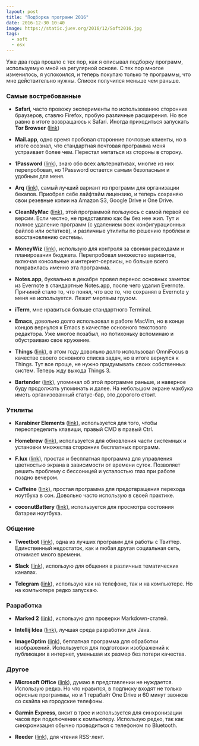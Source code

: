 ```yaml
---
layout: post
title: "Подборка программ 2016"
date: 2016-12-30 10:40
image: https://static.juev.org/2016/12/Soft2016.jpg
tags:
  - soft
  - osx
---
```


Уже два года прошло с тех пор, как я описывал подборку программ, используемую мной на регулярной основе. С тех пор многое изменилось, я успокоился, и теперь покупаю только те программы, что мне действительно нужны. Список получился меньше чем раньше.

### Самые востребованные

- **Safari**, часто провожу эксперименты по использованию сторонних браузеров, ставлю Firefox, пробую различные расширения. Но все равно в итоге возвращаюсь к Safari. Иногда приходиться запускать **Tor Browser** ([link](https://www.torproject.org/projects/torbrowser.html.en "Tor Browser"))

- **Mail.app**, одно время пробовал сторонние почтовые клиенты, но в итоге осознал, что стандартная почтовая программа меня устраивает более чем. Перестал метаться из стороны в сторону.

- **1Password** ([link](https://geo.itunes.apple.com/ru/app/1password/id443987910?mt=12&at=1000lcj6 "1Password for Mac")), знаю обо всех альтернативах, многие из них перепробовал, но 1Password остается самым безопасным и удобным для меня.

- **Arq** ([link](https://www.arqbackup.com "Arq backup")), самый лучший вариант из программ для организации бекапов. Приобрел себе лайфтайм лицензию, и теперь сохраняю свои резевные копии на Amazon S3, Google Drive и One Drive.

- **CleanMyMac** ([link](http://macpaw.com/cleanmymac "CleanMyMac")), этой программой пользуюсь с самой первой ее версии. Если честно, не представляю как бы без нее жил. Тут и полное удаление программ (с удалением всех конфигурационных файлов или остатков), и различные утилиты по решению проблем и восстановлению системы.

- **MoneyWiz** ([link](https://geo.itunes.apple.com/ru/app/moneywiz-premium-finansovyj/id1012291524?mt=12&at=1000lcj6 "MoneyWiz 2")), использую для контроля за своими расходами и планирования бюджета. Перепробовал множество вариантов, включая консольные и интернет-сервисы, но больше всего понравилась именно эта программа.

- **Notes.app**, буквально в декабре провел перенос основных заметок из Evernote в стандартные Notes.app, после чего удалил Evernote. Причиной стало то, что понял, что все то, что сохранял в Evernote у меня не используется. Лежит мертвым грузом.

- **iTerm**, мне нравиться больше стандартного Terminal.

- **Emacs**, довольно долго использовал в работе MacVim, но в конце концов вернулся к Emacs в качестве основного текстового редактора. Уже многое позабыл, но потихоньку вспоминаю и обустраиваю свое кружение.

- **Things** ([link](https://culturedcode.com/things/ "Things for Mac")), в этом году довольно долго использовал OmniFocus в качестве своего основного списка задач, но в итоге вернулся к Things. Тут все проще, не нужно придумывать своих собственных систем. Теперь жду выхода Things 3.

- **Bartender** ([link](https://www.macbartender.com "Bartender for Mac")), упоминал об этой программе раньше, и наверное буду продолжать упоминать и далее. На небольшом экране макбука иметь организованный статус-бар, это дорогого стоит.

### Утилиты

- **Karabiner Elements** ([link](https://github.com/tekezo/Karabiner-Elements "Karabiner Elements")), используется для того, чтобы переопределить клавиши, правый CMD в правый Ctrl.

- **Homebrew** ([link](http://brew.sh "Homebrew - package manager")), используется для обновления части системных и установки множества сторонних бесплатных программ.

- **F.lux** ([link](https://justgetflux.com "f.lux")), простая и бесплатная программа для управления цветностью экрана в зависимости от времени суток. Позволяет решить проблему с бессоницей и усталостью глаз при работе поздно вечером.

- **Caffeine** ([link](http://lightheadsw.com/Caffeine/ "Caffeine")), простая программа для предотвращения перехода ноутбука в сон. Довольно часто использую в своей практике.

- **coconutBattery** ([link](http://www.coconut-flavour.com/coconutbattery/ "coconutBattery")), используется для просмотра состояния батареи ноутбука.

### Общение

- **Tweetbot** ([link](https://geo.itunes.apple.com/ru/app/tweetbot-for-twitter/id557168941?mt=12&at=1000lcj6 "Tweetbot for Mac")), одна из лучших программ для работы с Твиттер. Единственный недостаток, как и любая другая социальная сеть, отнимает много времени.

- **Slack** ([link](https://geo.itunes.apple.com/ru/app/slack/id803453959?mt=12&at=1000lcj6 "Slack for MacOS")), использую для общения в различных тематических каналах.

- **Telegram** ([link](https://geo.itunes.apple.com/ru/app/telegram/id747648890?mt=12&at=1000lcj6 "Telegram for MacOS")), использую как на телефоне, так и на компьютере. Но на компьютере редко запускаю.

### Разработка

- **Marked 2** ([link](https://geo.itunes.apple.com/ru/app/marked-2/id890031187?mt=12&at=1000lcj6 "Marked 2")), использую для проверки Markdown-статей.

- **Intellij Idea** ([link](https://www.jetbrains.com/idea/ "Intellij Idea")), лучшая среда разработки для Java.

- **ImageOptim** ([link](https://imageoptim.com/mac "ImageOptim")), беплатная программа для обработки изображений. Используется для подготовки изображений к публикации в интернет, уменьшая их размер без потери качества.

### Другое

- **Microsoft Office** ([link](https://www.office.com "Microsoft Office")), думаю в представлении не нуждается. Использую редко. Но что нравится, в подписку входят не только офисные программы, но и 1 терабайт One Drive и 60 минут звонков со скайпа на городские телефоны.

- **Garmin Express**, висит в трее и используется для синхронизации часов при подключении к компьютеру. Использую редко, так как синхронизация обычно проводиться с телефоном по Bluetooth.

- **Reeder** ([link](https://geo.itunes.apple.com/ru/app/reeder-3/id880001334?mt=12&at=1000lcj6 "Reeder for MacOS")), для чтения RSS-лент.
